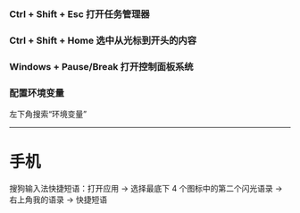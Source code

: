 

### Ctrl + Shift + Esc 打开任务管理器   


### Ctrl + Shift + Home 选中从光标到开头的内容    


### Windows + Pause/Break 打开控制面板系统    


### 配置环境变量  

左下角搜索“环境变量”    






***    

# 手机  

搜狗输入法快捷短语：打开应用 -> 选择最底下 4 个图标中的第二个闪光语录 -> 右上角我的语录 -> 快捷短语    

